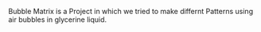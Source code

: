 Bubble Matrix is a Project in which we tried to make differnt Patterns using air bubbles in glycerine liquid.
